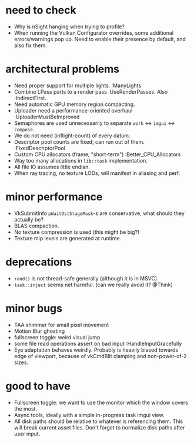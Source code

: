 # need to check
- Why is nSight hanging when trying to profile?
- When running the Vulkan Configurator overrides, some additional errors/warnings
    pop up. Need to enable their presence by default, and also fix them.

# architectural problems
- Need proper support for multiple lights. :ManyLights
- Combine LPass parts to a render pass :UseRenderPasses. Also :IndirectFirst.
- Need automatic GPU memory region compacting.
- Uploader need a performance-oriented overhaul :UploaderMustBeImproved
- Semaphores are used unnecessarily to separate `work` <-> `imgui` <-> `compose`.
- We do not need (inflight-count) of every datum.
- Descriptor pool counts are fixed; can run out of them. :FixedDescriptorPool
- Custom CPU allocators (frame, "short-term") :Better_CPU_Allocators
- Way too many allocations in  `lib::task` implementation.
- All file IO assumes little endian.
- When ray tracing, no texture LODs, will manifest in aliasing and perf.

# minor performance
- VkSubmitInfo `pWaitDstStageMask`-s are conservative, what should they actually be?
- BLAS compaction.
- No texture compression is used (this might be big?)
- Texture mip levels are generated at runtime.

# deprecations
- `rand()` is not thread-safe generally (although it is in MSVC).
- `task::inject` seems net harmful. (can we really avoid it? @Think)

# minor bugs
- TAA shimmer for small pixel movement
- Motion Blur ghosting
- fullscreen toggle: weird visual jump
- some file read operations assert on bad input :HandleInputGracefully
- Eye adaptation behaves weirdly. Probably is heavily biased towards edge
    of viewport, because of vkCmdBlit clamping and non-power-of-2 sizes.

# good to have
- Fullscreen toggle: we want to use the monitor which the window covers the most.
- Async tools, ideally with a simple in-progress task imgui view.
- All disk paths should be relative to whatever is referencing them.
    This will break current asset files.
    Don't forget to normalize disk paths after user input.
